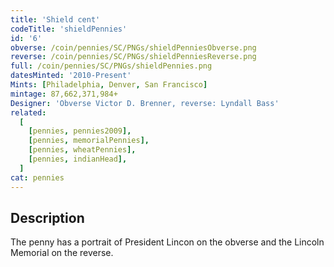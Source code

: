 ```yaml
---
title: 'Shield cent'
codeTitle: 'shieldPennies'
id: '6'
obverse: /coin/pennies/SC/PNGs/shieldPenniesObverse.png
reverse: /coin/pennies/SC/PNGs/shieldPenniesReverse.png
full: /coin/pennies/SC/PNGs/shieldPennies.png
datesMinted: '2010-Present'
Mints: [Philadelphia, Denver, San Francisco]
mintage: 87,662,371,984+
Designer: 'Obverse Victor D. Brenner, reverse: Lyndall Bass'
related:
  [
    [pennies, pennies2009],
    [pennies, memorialPennies],
    [pennies, wheatPennies],
    [pennies, indianHead],
  ]
cat: pennies
---
```


## Description

The penny has a portrait of President Lincon on the obverse and the Lincoln Memorial on the reverse.
